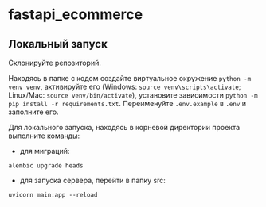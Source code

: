 # fastapi_ecommerce

## Локальный запуск

Склонируйте репозиторий.

Находясь в папке с кодом создайте виртуальное окружение `python -m venv venv`, активируйте его (Windows: `source venv\scripts\activate`; Linux/Mac: `source venv/bin/activate`), установите зависимости `python -m pip install -r requirements.txt`.
Переименуйте `.env.example` в `.env` и заполните его.

Для локального запуска, находясь в корневой директории проекта выполните команды:
- для миграций:

```
alembic upgrade heads
```

- для запуска сервера, перейти в папку src:
```
uvicorn main:app --reload 
```
